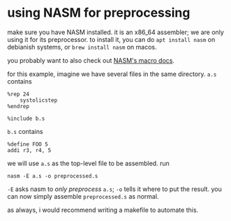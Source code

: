 # using NASM for preprocessing

make sure you have NASM installed. it is an x86_64 assembler; we are only using it for its preprocessor. to install it, you can do `apt install nasm` on debianish systems, or `brew install nasm` on macos.

you probably want to also check out [NASM's macro docs](https://nasm.us/doc/nasmdoc4.html).

for this example, imagine we have several files in the same directory. `a.s` contains
```
%rep 24
    systolicstep
%endrep

%include b.s
```

`b.s` contains
```
%define FOO 5
addi r3, r4, 5
```

we will use `a.s` as the top-level file to be assembled. run
```
nasm -E a.s -o preprocessed.s
```

`-E` asks nasm to *only preprocess* `a.s`; `-o` tells it where to put the result. you can now simply assemble `preprocessed.s` as normal.

as always, i would recommend writing a makefile to automate this.
